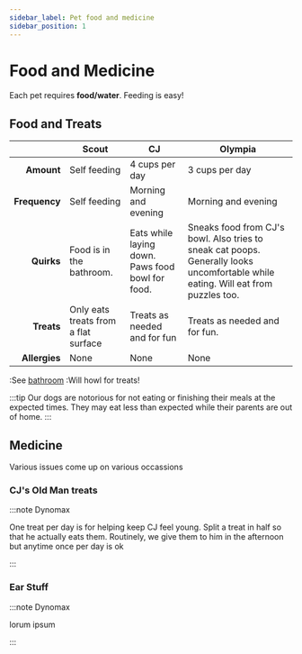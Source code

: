 ```yaml
---
sidebar_label: Pet food and medicine
sidebar_position: 1
---
```


# Food and Medicine

Each pet requires **food/water**. Feeding is easy!


## Food and Treats

|               | Scout         | CJ                | Olympia           |
| ------------: | ------------- | ----------------- | ----------------- |
| **Amount**    | Self feeding  | 4 cups per day    | 3 cups per day    |
| **Frequency** | Self feeding  | Morning and evening | Morning and evening |
| **Quirks**    | Food is in the bathroom. | Eats while laying down. Paws food bowl for food. | Sneaks food from CJ's bowl. Also tries to sneak cat poops. Generally looks uncomfortable while eating. Will eat from puzzles too.| 
| **Treats**    |Only eats treats from a flat surface|Treats as needed and for fun|Treats as needed and for fun. |
| **Allergies** | None | None | None |

:See [bathroom](/docs/bathroom#litterbox)
:Will howl for treats!


:::tip 
Our dogs are notorious for not eating or finishing their meals at the expected times. They may eat less than expected while their parents are out of home.
:::



## Medicine
Various issues come up on various occassions
    
### CJ's Old Man treats
:::note Dynomax

One treat per day is for helping keep CJ feel young. Split a treat in half so that he actually eats them. Routinely, we give them to him in the afternoon but anytime once per day is ok

:::

### Ear Stuff
:::note Dynomax

lorum ipsum

:::

